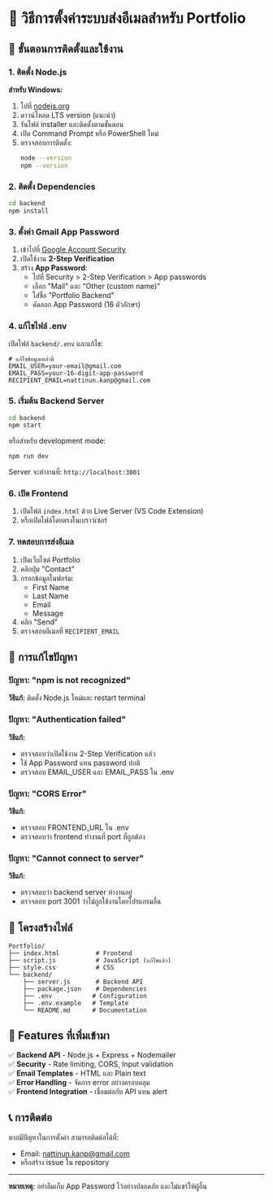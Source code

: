 # 📧 วิธีการตั้งค่าระบบส่งอีเมลสำหรับ Portfolio

## 🚀 ขั้นตอนการติดตั้งและใช้งาน

### 1. ติดตั้ง Node.js

**สำหรับ Windows:**
1. ไปที่ [nodejs.org](https://nodejs.org/)
2. ดาวน์โหลด LTS version (แนะนำ)
3. รันไฟล์ installer และติดตั้งตามขั้นตอน
4. เปิด Command Prompt หรือ PowerShell ใหม่
5. ตรวจสอบการติดตั้ง:
   ```bash
   node --version
   npm --version
   ```

### 2. ติดตั้ง Dependencies

```bash
cd backend
npm install
```

### 3. ตั้งค่า Gmail App Password

1. เข้าไปที่ [Google Account Security](https://myaccount.google.com/security)
2. เปิดใช้งาน **2-Step Verification**
3. สร้าง **App Password**:
   - ไปที่ Security > 2-Step Verification > App passwords
   - เลือก "Mail" และ "Other (custom name)"
   - ใส่ชื่อ "Portfolio Backend"
   - คัดลอก App Password (16 ตัวอักษร)

### 4. แก้ไขไฟล์ .env

เปิดไฟล์ `backend/.env` และแก้ไข:

```env
# แก้ไขข้อมูลเหล่านี้
EMAIL_USER=your-email@gmail.com
EMAIL_PASS=your-16-digit-app-password
RECIPIENT_EMAIL=nattinun.kanp@gmail.com
```

### 5. เริ่มต้น Backend Server

```bash
cd backend
npm start
```

หรือสำหรับ development mode:
```bash
npm run dev
```

Server จะทำงานที่: `http://localhost:3001`

### 6. เปิด Frontend

1. เปิดไฟล์ `index.html` ด้วย Live Server (VS Code Extension)
2. หรือเปิดไฟล์โดยตรงในเบราว์เซอร์

### 7. ทดสอบการส่งอีเมล

1. เปิดเว็บไซต์ Portfolio
2. คลิกปุ่ม "Contact"
3. กรอกข้อมูลในฟอร์ม:
   - First Name
   - Last Name  
   - Email
   - Message
4. คลิก "Send"
5. ตรวจสอบอีเมลที่ `RECIPIENT_EMAIL`

## 🔧 การแก้ไขปัญหา

### ปัญหา: "npm is not recognized"
**วิธีแก้:** ติดตั้ง Node.js ใหม่และ restart terminal

### ปัญหา: "Authentication failed"
**วิธีแก้:** 
- ตรวจสอบว่าเปิดใช้งาน 2-Step Verification แล้ว
- ใช้ App Password แทน password ปกติ
- ตรวจสอบ EMAIL_USER และ EMAIL_PASS ใน .env

### ปัญหา: "CORS Error"
**วิธีแก้:**
- ตรวจสอบ FRONTEND_URL ใน .env
- ตรวจสอบว่า frontend ทำงานที่ port ที่ถูกต้อง

### ปัญหา: "Cannot connect to server"
**วิธีแก้:**
- ตรวจสอบว่า backend server ทำงานอยู่
- ตรวจสอบ port 3001 ว่าไม่ถูกใช้งานโดยโปรแกรมอื่น

## 📁 โครงสร้างไฟล์

```
Portfolio/
├── index.html          # Frontend
├── script.js           # JavaScript (แก้ไขแล้ว)
├── style.css           # CSS
└── backend/
    ├── server.js       # Backend API
    ├── package.json    # Dependencies
    ├── .env           # Configuration
    ├── .env.example   # Template
    └── README.md      # Documentation
```

## 🌟 Features ที่เพิ่มเข้ามา

✅ **Backend API** - Node.js + Express + Nodemailer  
✅ **Security** - Rate limiting, CORS, Input validation  
✅ **Email Templates** - HTML และ Plain text  
✅ **Error Handling** - จัดการ error อย่างครอบคลุม  
✅ **Frontend Integration** - เชื่อมต่อกับ API แทน alert  

## 📞 การติดต่อ

หากมีปัญหาในการตั้งค่า สามารถติดต่อได้ที่:
- Email: nattinun.kanp@gmail.com
- หรือสร้าง issue ใน repository

---

**หมายเหตุ:** อย่าลืมเก็บ App Password ไว้อย่างปลอดภัย และไม่แชร์ให้ผู้อื่น
